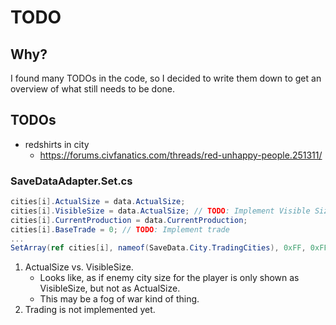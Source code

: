 # TODO

## Why?

I found many TODOs in the code, so I decided to write them down to get an overview of what still needs to be done.



## TODOs

* redshirts in city
  * https://forums.civfanatics.com/threads/red-unhappy-people.251311/

### SaveDataAdapter.Set.cs

```cs
cities[i].ActualSize = data.ActualSize;
cities[i].VisibleSize = data.ActualSize; // TODO: Implement Visible Size
cities[i].CurrentProduction = data.CurrentProduction;
cities[i].BaseTrade = 0; // TODO: Implement trade
...
SetArray(ref cities[i], nameof(SaveData.City.TradingCities), 0xFF, 0xFF, 0xFF);
```

1. ActualSize vs. VisibleSize.
   - Looks like, as if enemy city size for the player is only shown as VisibleSize, but not as ActualSize.
   - This may be a fog of war kind of thing.
2. Trading is not implemented yet.
